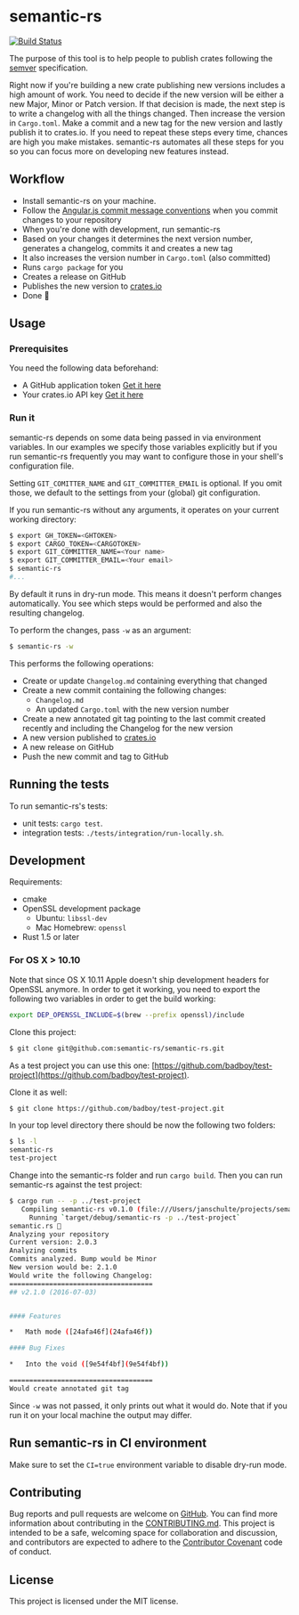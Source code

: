 # semantic-rs

[![Build Status](https://travis-ci.org/semantic-rs/semantic-rs.svg?branch=master)](https://travis-ci.org/semantic-rs/semantic-rs)

The purpose of this tool is to help people to publish crates following the [semver](http://semver.org/) specification.

Right now if you're building a new crate publishing new versions includes a high amount of work. You need to decide if the new version will be either a new Major, Minor or Patch version. If that decision is made, the next step is to write a changelog with all the things changed. Then increase the version in `Cargo.toml`. Make a commit and a new tag for the new version and lastly publish it to crates.io.
If you need to repeat these steps every time, chances are high you make mistakes.
semantic-rs automates all these steps for you so you can focus more on developing new features instead.

## Workflow

- Install semantic-rs on your machine.
- Follow the [Angular.js commit message conventions](https://docs.google.com/document/d/1QrDFcIiPjSLDn3EL15IJygNPiHORgU1_OOAqWjiDU5Y/edit?pref=2&pli=1) when you commit changes to your repository
- When you're done with development, run semantic-rs
- Based on your changes it determines the next version number, generates a changelog, commits it and creates a new tag
- It also increases the version number in `Cargo.toml` (also committed)
- Runs `cargo package` for you
- Creates a release on GitHub
- Publishes the new version to [crates.io](https://crates.io)
- Done 🚀

## Usage

### Prerequisites

You need the following data beforehand:

- A GitHub application token [Get it here](https://github.com/settings/tokens/new)
- Your crates.io API key [Get it here](https://crates.io/me)

### Run it

semantic-rs depends on some data being passed in via environment variables. In our examples we specify those variables explicitly but if you run semantic-rs frequently you may want to configure those in your shell's configuration file.

Setting `GIT_COMITTER_NAME` and `GIT_COMMITTER_EMAIL` is optional. If you omit those, we default to the settings from your (global) git configuration.

If you run semantic-rs without any arguments, it operates on your current working directory:

```bash
$ export GH_TOKEN=<GHTOKEN>
$ export CARGO_TOKEN=<CARGOTOKEN>
$ export GIT_COMMITTER_NAME=<Your name>
$ export GIT_COMMITTER_EMAIL=<Your email>
$ semantic-rs
#...
```

By default it runs in dry-run mode. This means it doesn't perform changes automatically. You see which steps would be performed and also the resulting changelog.

To perform the changes, pass `-w` as an argument:

```bash
$ semantic-rs -w
```
This performs the following operations:
- Create or update `Changelog.md` containing everything that changed
- Create a new commit containing the following changes:
  - `Changelog.md`
  - An updated `Cargo.toml` with the new version number
- Create a new annotated git tag pointing to the last commit created recently and including the Changelog for the new version
- A new version published to [crates.io](crates.io)
- A new release on GitHub
- Push the new commit and tag to GitHub


## Running the tests

To run semantic-rs's tests:

- unit tests: `cargo test`.
- integration tests: `./tests/integration/run-locally.sh`.

## Development

Requirements:
- cmake
- OpenSSL development package
  - Ubuntu: `libssl-dev`
  - Mac Homebrew: `openssl`
- Rust 1.5 or later

### For OS X > 10.10

Note that since OS X 10.11 Apple doesn't ship development headers for OpenSSL anymore. In order to get it working, you need to export the following two variables in order to get the build working:

```bash
export DEP_OPENSSL_INCLUDE=$(brew --prefix openssl)/include
```

Clone this project:

```bash
$ git clone git@github.com:semantic-rs/semantic-rs.git
```

As a test project you can use this one: [https://github.com/badboy/test-project](https://github.com/badboy/test-project).

Clone it as well:

```bash
$ git clone https://github.com/badboy/test-project.git
```

In your top level directory there should be now the following two folders:

```bash
$ ls -l
semantic-rs
test-project
```

Change into the semantic-rs folder and run `cargo build`.
Then you can run semantic-rs against the test project:

```bash
$ cargo run -- -p ../test-project
   Compiling semantic-rs v0.1.0 (file:///Users/janschulte/projects/semantic-rs/semantic-rs)
     Running `target/debug/semantic-rs -p ../test-project`
semantic.rs 🚀
Analyzing your repository
Current version: 2.0.3
Analyzing commits
Commits analyzed. Bump would be Minor
New version would be: 2.1.0
Would write the following Changelog:
====================================
## v2.1.0 (2016-07-03)


#### Features

*   Math mode ([24afa46f](24afa46f))

#### Bug Fixes

*   Into the void ([9e54f4bf](9e54f4bf))

====================================
Would create annotated git tag
```

Since `-w` was not passed, it only prints out what it would do. Note that if you run it on your local machine the output may differ.

## Run semantic-rs in CI environment

Make sure to set the `CI=true` environment variable to disable dry-run mode.

## Contributing

Bug reports and pull requests are welcome on [GitHub](https://github.com/semantic-rs/semantic-rs).
You can find more information about contributing in the [CONTRIBUTING.md](https://github.com/semantic-rs/semantic-rs/blob/master/CONTRIBUTING.md).
This project is intended to be a safe, welcoming space for collaboration and discussion, and contributors are expected to adhere to the [Contributor Covenant](http://contributor-covenant.org/version/1/3/0/) code of conduct.

## License

This project is licensed under the MIT license.
